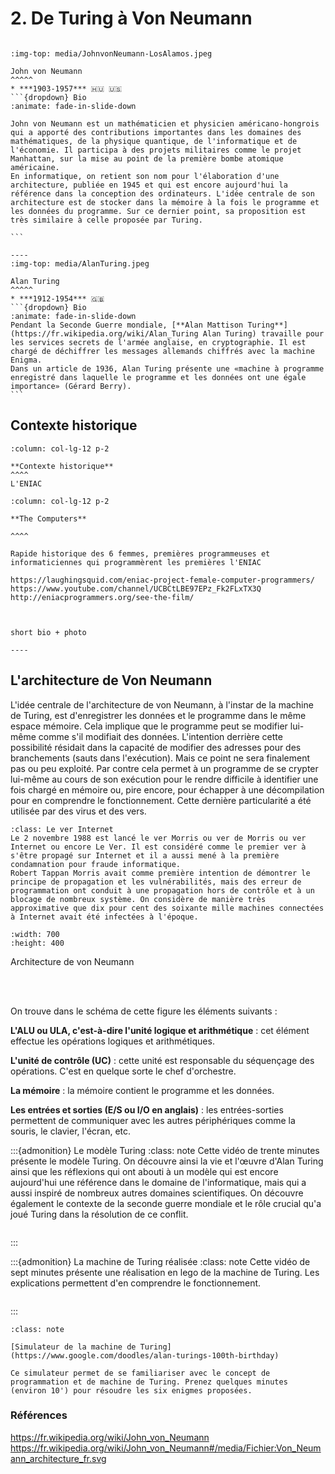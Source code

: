 # 2. De Turing à Von Neumann

````{panels}

:img-top: media/JohnvonNeumann-LosAlamos.jpeg

John von Neumann
^^^^^
* ***1903-1957*** 🇭🇺 🇺🇸
```{dropdown} Bio
:animate: fade-in-slide-down

John von Neumann est un mathématicien et physicien américano-hongrois qui a apporté des contributions importantes dans les domaines des mathématiques, de la physique quantique, de l'informatique et de l'économie. Il participa à des projets militaires comme le projet Manhattan, sur la mise au point de la première bombe atomique américaine.
En informatique, on retient son nom pour l'élaboration d'une architecture, publiée en 1945 et qui est encore aujourd'hui la référence dans la conception des ordinateurs. L'idée centrale de son architecture est de stocker dans la mémoire à la fois le programme et les données du programme. Sur ce dernier point, sa proposition est très similaire à celle proposée par Turing.

```

----
:img-top: media/AlanTuring.jpeg

Alan Turing
^^^^^
* ***1912-1954*** 🇬🇧 
```{dropdown} Bio
:animate: fade-in-slide-down
Pendant la Seconde Guerre mondiale, [**Alan Mattison Turing**](https://fr.wikipedia.org/wiki/Alan_Turing Alan Turing) travaille pour les services secrets de l'armée anglaise, en cryptographie. Il est chargé de déchiffrer les messages allemands chiffrés avec la machine Enigma.
Dans un article de 1936, Alan Turing présente une «machine à programme enregistré dans laquelle le programme et les données ont une égale importance» (Gérard Berry).
```

````
## Contexte historique

````{panels}
:column: col-lg-12 p-2

**Contexte historique**
^^^^
L'ENIAC

````

````{panels}
:column: col-lg-12 p-2

**The Computers**

^^^^

Rapide historique des 6 femmes, premières programmeuses et informaticiennes qui programmèrent les premières l'ENIAC

https://laughingsquid.com/eniac-project-female-computer-programmers/
https://www.youtube.com/channel/UCBCtLBE97EPz_Fk2FLxTX3Q
http://eniacprogrammers.org/see-the-film/



short bio + photo

----
````

## L'architecture de Von Neumann
L'idée centrale de l'architecture de von Neumann, à l'instar de la machine de Turing, est d'enregistrer les données et le programme dans le même espace mémoire. Cela implique que le programme peut se modifier lui-même comme s'il modifiait des données. L'intention derrière cette possibilité résidait dans la capacité de modifier des adresses pour des branchements (sauts dans l'exécution). Mais ce point ne sera finalement pas ou peu exploité. Par contre cela permet à un programme de se crypter lui-même au cours de son exécution pour le rendre difficile à identifier une fois chargé en mémoire ou, pire encore, pour échapper à une décompilation pour en comprendre le fonctionnement. Cette dernière  particularité a été utilisée par des virus et des vers.

```{admonition} Anecdote
:class: Le ver Internet
Le 2 novembre 1988 est lancé le ver Morris ou ver de Morris ou ver Internet ou encore Le Ver. Il est considéré comme le premier ver à s'être propagé sur Internet et il a aussi mené à la première condamnation pour fraude informatique.
Robert Tappan Morris avait comme première intention de démontrer le principe de propagation et les vulnérabilités, mais des erreur de programmation ont conduit à une propagation hors de contrôle et à un blocage de nombreux système. On considère de manière très approximative que dix pour cent des soixante mille machines connectées à Internet avait été infectées à l'époque.

```


```{image} media/Von_Neumann_architecture_fr.svg
:width: 700
:height: 400
```
Architecture de von Neumann

<br> <br>

On trouve dans le schéma de cette figure les éléments suivants :

**L'ALU ou ULA, c'est-à-dire l'unité logique et arithmétique** : cet élément effectue les opérations logiques et arithmétiques.

**L'unité de contrôle (UC)** : cette unité est responsable du séquençage des opérations. C'est en quelque sorte le chef d'orchestre.

**La mémoire** : la mémoire contient le programme et les données.

**Les entrées et sorties (E/S ou I/O en anglais)** : les entrées-sorties permettent de communiquer avec les autres périphériques comme la souris, le clavier, l'écran, etc.


:::{admonition} Le modèle Turing
:class: note
Cette vidéo de trente minutes présente le modèle Turing. On découvre ainsi la vie et l'œuvre d'Alan Turing ainsi que les réflexions qui ont abouti à un modèle qui est encore aujourd'hui une référence dans le domaine de l'informatique, mais qui a aussi inspiré de nombreux autres domaines scientifiques. On découvre également le contexte de la seconde guerre mondiale et le rôle crucial qu'a joué Turing dans la résolution de ce conflit.
```{cnrs} pUV9f15n
```
:::

:::{admonition} La machine de Turing réalisée
:class: note
Cette vidéo de sept minutes présente une réalisation en lego de la machine de Turing. Les explications permettent d'en comprendre le fonctionnement.
```{cnrs} 0st7M134
```
:::

```{admonition} Activité
:class: note

[Simulateur de la machine de Turing](https://www.google.com/doodles/alan-turings-100th-birthday)

Ce simulateur permet de se familiariser avec le concept de programmation et de machine de Turing. Prenez quelques minutes (environ 10') pour résoudre les six enigmes proposées.

```



### Références

https://fr.wikipedia.org/wiki/John_von_Neumann
https://fr.wikipedia.org/wiki/John_von_Neumann#/media/Fichier:Von_Neumann_architecture_fr.svg